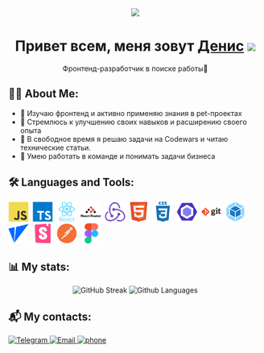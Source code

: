 <div id="header" align="center">
  <img src="https://media4.giphy.com/media/v1.Y2lkPTc5MGI3NjExeWw3NDE0MmZnaW4zY2ZuNXR4aWlha3cxMjJ1NDhsMnZwZWw3eGQyciZlcD12MV9pbnRlcm5hbF9naWZfYnlfaWQmY3Q9Zw/FlPJcTplkfefDCKq2b/giphy.gif" width="100"/>
</div>
<h1 align="center">Привет всем, меня зовут <a href="https://t.me/lil_mozarh" target="_blank">Денис</a> 
<img src="https://github.com/blackcater/blackcater/raw/main/images/Hi.gif" height="32"/></h1>
<p align="center">Фронтенд-разработчик в поиске работы🔎</p>
<h2 >
  👨‍💻 About Me:
</h2>
<ul>
  <li>🌱 Изучаю фронтенд и активно применяю знания в pet-проектах</li>
  <li>🎯 Стремлюсь к улучшению своих навыков и расширению своего опыта</li>
  <li>📔 В свободное время я решаю задачи на Codewars и читаю технические статьи.</li>
  <li>🧩 Умею работать в команде и понимать задачи бизнеса</li>
</ul>
<h2 >
  🛠 Languages and Tools:
</h2>
<div>
  <img src="https://github.com/devicons/devicon/blob/master/icons/javascript/javascript-original.svg" title="JavaScript" alt="JavaScript" width="40" height="40"/>&nbsp;
  <img src="https://github.com/devicons/devicon/blob/master/icons/typescript/typescript-original.svg" title="TypeScript" alt="TypeScript" width="40" height="40"/>&nbsp;
  <img src="https://github.com/devicons/devicon/blob/master/icons/react/react-original-wordmark.svg" title="React" alt="React" width="40" height="40"/>&nbsp;
  <img src="https://github.com/devicons/devicon/blob/master/icons/reactrouter/reactrouter-original-wordmark.svg" title="Reactrouter" alt="Reactrouter " width="40" height="40"/>&nbsp;
  <img src="https://github.com/devicons/devicon/blob/master/icons/redux/redux-original.svg" title="Redux" alt="Redux " width="40" height="40"/>&nbsp;
  <img src="https://github.com/devicons/devicon/blob/master/icons/html5/html5-original.svg" title="HTML5" alt="HTML" width="40" height="40"/>&nbsp;
  <img src="https://github.com/devicons/devicon/blob/master/icons/css3/css3-plain-wordmark.svg"  title="CSS3" alt="CSS" width="40" height="40"/>&nbsp;
  <img src="https://github.com/devicons/devicon/blob/master/icons/eslint/eslint-original.svg" title="Eslint" alt="Eslint " width="40" height="40"/>&nbsp;
  <img src="https://github.com/devicons/devicon/blob/master/icons/git/git-original-wordmark.svg" title="Git" **alt="Git" width="40" height="40"/>&nbsp;
  <img src="https://github.com/devicons/devicon/blob/master/icons/webpack/webpack-original.svg" title="Webpack" alt="Webpack" width="40" height="40"/>&nbsp;
  <img src="https://github.com/devicons/devicon/blob/master/icons/vite/vite-original.svg" title="Vite" alt="Vite" width="40" height="40"/>&nbsp;
  <img src="https://github.com/devicons/devicon/blob/master/icons/storybook/storybook-original.svg" title="Storybook" alt="Storybook " width="40" height="40"/>&nbsp;
  <img src="https://github.com/devicons/devicon/blob/master/icons/postman/postman-original.svg" title="Postman" alt="Postman " width="40" height="40"/>&nbsp;
  <img src="https://github.com/devicons/devicon/blob/master/icons/figma/figma-original.svg" title="Figma" alt="Figma " width="40" height="40"/>&nbsp;
</div>
<h2 >
  📊 My stats:
</h2>
<div id="stat" align="center">
    <img src="https://github-readme-streak-stats.herokuapp.com?user=Mozarh&theme=github_white" alt="GitHub Streak"/>
    <img src="https://github-profile-summary-cards.vercel.app/api/cards/most-commit-language?username=Mozarh" alt="Github Languages"/>
</div>
<h2 >
  📬 My contacts:
</h2>
<div id="badges">
   <a href="https://t.me/lil_mozarh">
    <img src="https://img.shields.io/badge/Telegram-blue?style=for-the-badge&logo=telegram&logoColor=white" alt="Telegram"/>
  </a>
   <a href="mailto:den_1998_98@mail.ru">
    <img src="https://img.shields.io/badge/email-blue?style=for-the-badge" alt="Email"/>
  </a>
   <a href="tel:+79272347431">
    <img src="https://img.shields.io/badge/phone-blue?style=for-the-badge&logo=whatsapp&logoColor=white" alt="phone"/>
  </a>
</div>
